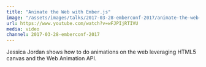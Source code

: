 ```yaml
---
title: "Animate the Web with Ember.js"
image: "/assets/images/talks/2017-03-28-emberconf-2017/animate-the-web-with-ember.png"
url: https://www.youtube.com/watch?v=wFJPIjRTIVU
media: video
channel: 2017-03-28-emberconf-2017
---
```


Jessica Jordan shows how to do animations on the web leveraging HTML5 canvas and
the Web Animation API.
